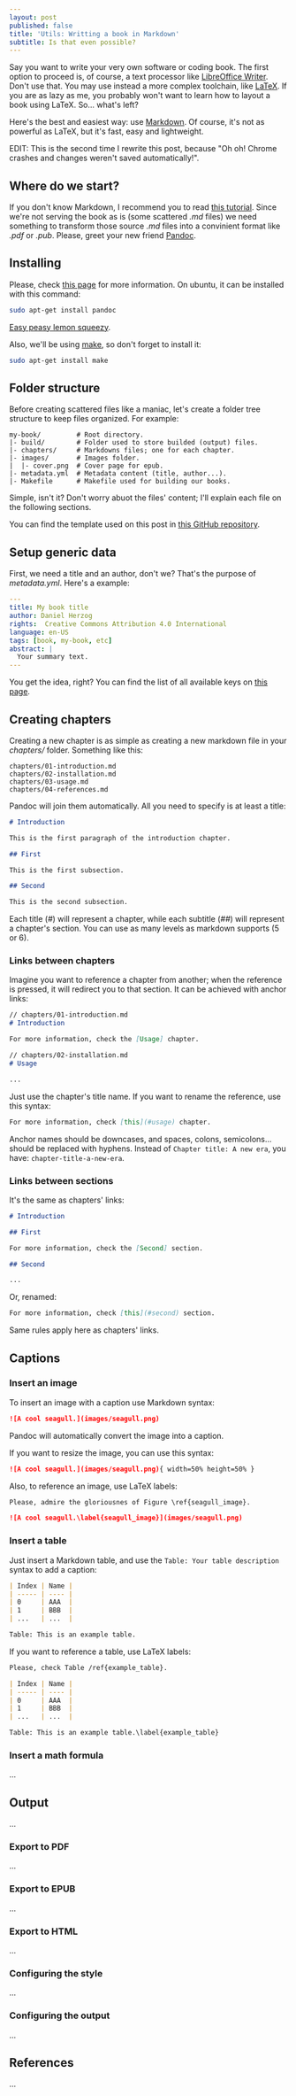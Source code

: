 ```yaml
---
layout: post
published: false
title: 'Utils: Writting a book in Markdown'
subtitle: Is that even possible?
---
```

Say you want to write your very own software or coding book. The first option to proceed is, of course, a text processor like [LibreOffice Writer](https://www.libreoffice.org/discover/writer/). Don't use that. You may use instead a more complex toolchain, like [LaTeX](https://www.latex-project.org/). If you are as lazy as me, you probably won't want to learn how to layout a book using LaTeX. So... what's left?

Here's the best and easiest way: use [Markdown](https://es.wikipedia.org/wiki/Markdown). Of course, it's not as powerful as LaTeX, but it's fast, easy and lightweight.

EDIT: This is the second time I rewrite this post, because "Oh oh! Chrome crashes and changes weren't saved automatically!".

## Where do we start?

If you don't know Markdown, I recommend you to read [this tutorial](http://www.markdowntutorial.com/). Since we're not serving the book as is (some scattered *.md* files) we need something to transform those source *.md* files into a convinient format like *.pdf* or *.pub*. Please, greet your new friend [Pandoc](http://pandoc.org/).

## Installing

Please, check [this page](http://pandoc.org/installing.html) for more information. On ubuntu, it can be installed with this command:

```sh
sudo apt-get install pandoc
```

<a href="https://www.youtube.com/watch?v=n3TAEaTCJHg" target="_blank">Easy peasy lemon squeezy</a>.

Also, we'll be using [make](https://www.gnu.org/software/make/), so don't forget to install it:

```sh
sudo apt-get install make
```

## Folder structure

Before creating scattered files like a maniac, let's create a folder tree structure to keep files organized. For example:

```
my-book/         # Root directory.
|- build/        # Folder used to store builded (output) files.
|- chapters/     # Markdowns files; one for each chapter.
|- images/       # Images folder.
|  |- cover.png  # Cover page for epub.
|- metadata.yml  # Metadata content (title, author...).
|- Makefile      # Makefile used for building our books.
```

Simple, isn't it? Don't worry abuot the files' content; I'll explain each file on the following sections.

You can find the template used on this post in [this GitHub repository](TODO). 

## Setup generic data

First, we need a title and an author, don't we? That's the purpose of *metadata.yml*. Here's a example:

```yml
---
title: My book title
author: Daniel Herzog
rights:  Creative Commons Attribution 4.0 International
language: en-US
tags: [book, my-book, etc]
abstract: |
  Your summary text.
---
```

You get the idea, right? You can find the list of all available keys on [this page](http://pandoc.org/MANUAL.html#extension-yaml_metadata_block).

## Creating chapters

Creating a new chapter is as simple as creating a new markdown file in your *chapters/* folder. Something like this:

```
chapters/01-introduction.md
chapters/02-installation.md
chapters/03-usage.md
chapters/04-references.md
```

Pandoc will join them automatically. All you need to specify is at least a title:

```md
# Introduction

This is the first paragraph of the introduction chapter.

## First

This is the first subsection.

## Second

This is the second subsection.
```

Each title (*#*) will represent a chapter, while each subtitle (*##*) will represent a chapter's section. You can use as many levels as markdown supports (5 or 6).

### Links between chapters

Imagine you want to reference a chapter from another; when the reference is pressed, it will redirect you to that section. It can be achieved with anchor links:

```md
// chapters/01-introduction.md
# Introduction

For more information, check the [Usage] chapter.

// chapters/02-installation.md
# Usage

...
```

Just use the chapter's title name. If you want to rename the reference, use this syntax:

```md
For more information, check [this](#usage) chapter.
```

Anchor names should be downcases, and spaces, colons, semicolons... should be replaced with hyphens. Instead of `Chapter title: A new era`, you have: `chapter-title-a-new-era`.

### Links between sections

It's the same as chapters' links:

```md
# Introduction

## First

For more information, check the [Second] section.

## Second

...
```

Or, renamed:

```md
For more information, check [this](#second) section.
```

Same rules apply here as chapters' links.

## Captions

### Insert an image

To insert an image with a caption use Markdown syntax:

```md
![A cool seagull.](images/seagull.png)
```

Pandoc will automatically convert the image into a caption.

If you want to resize the image, you can use this syntax:

```md
![A cool seagull.](images/seagull.png){ width=50% height=50% }
```

Also, to reference an image, use LaTeX labels:

```md
Please, admire the gloriousnes of Figure \ref{seagull_image}.

![A cool seagull.\label{seagull_image}](images/seagull.png)
```

### Insert a table

Just insert a Markdown table, and use the `Table: Your table description` syntax to add a caption:

```md
| Index | Name |
| ----- | ---- |
| 0     | AAA  |
| 1     | BBB  |
| ...   | ...  |

Table: This is an example table.
```

If you want to reference a table, use LaTeX labels:

```md
Please, check Table /ref{example_table}.

| Index | Name |
| ----- | ---- |
| 0     | AAA  |
| 1     | BBB  |
| ...   | ...  |

Table: This is an example table.\label{example_table}
```

### Insert a math formula

...

## Output

...

### Export to PDF

...

### Export to EPUB

...

### Export to HTML

...

### Configuring the style

...

### Configuring the output

...

## References

...